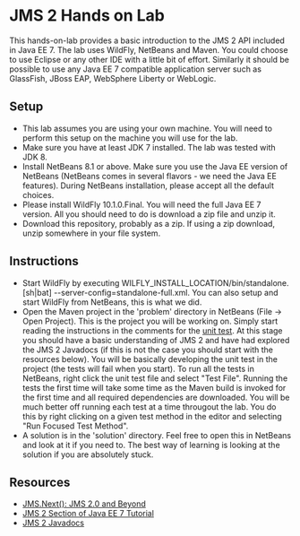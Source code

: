 JMS 2 Hands on Lab
==================
This hands-on-lab provides a basic introduction to the JMS 2 API included in Java EE 7. The lab uses WildFly, NetBeans and 
Maven. You could choose to use Eclipse or any other IDE with a little bit of effort. Similarly it should be possible to use
any Java EE 7 compatible application server such as GlassFish, JBoss EAP, WebSphere Liberty or WebLogic.

Setup
-----
* This lab assumes you are using your own machine. You will need to perform this setup on the machine you will use for the lab.
* Make sure you have at least JDK 7 installed. The lab was tested with JDK 8.
* Install NetBeans 8.1 or above. Make sure you use the Java EE version of NetBeans (NetBeans comes in several flavors - we need 
  the Java EE features). During NetBeans installation, please accept all the default choices.
* Please install WildFly 10.1.0.Final. You will need the full Java EE 7 version. All you should need to do is download a zip file and unzip it.
* Download this repository, probably as a zip. If using a zip download, unzip somewhere in your file system.
  
Instructions
------------
* Start WildFly by executing WILFLY_INSTALL_LOCATION/bin/standalone.[sh|bat] --server-config=standalone-full.xml. You can also setup and start 
  WildFly from NetBeans, this is what we did.
* Open the Maven project in the 'problem' directory in NetBeans (File -> Open Project). This is the project you will be 
  working on. Simply start reading the instructions in the comments for the 
  [unit test](problem/src/test/java/org/glassfish/jms2lab/Jms2Test.java). At this stage you should have a basic understanding 
  of JMS 2 and have had explored the JMS 2 Javadocs (if this is not the case you should start with the resources below). 
  You will be basically developing the unit test in the project (the tests will fail when you start). To run all the tests
  in NetBeans, right click the unit test file and select "Test File". Running the tests the first time will take some time as the
  Maven build is invoked for the first time and all required dependencies are downloaded. You will be much better off running 
  each test at a time througout the lab. You do this by right clicking on a given test method in the editor and selecting 
  "Run Focused Test Method".
* A solution is in the 'solution' directory. Feel free to open this in NetBeans and look at it if you need to. The best way of 
  learning is looking at the solution if you are absolutely stuck.
  
Resources
---------
* [JMS.Next(): JMS 2.0 and Beyond](http://www.slideshare.net/reza_rahman/whats-new-in-java-message-service-2)
* [JMS 2 Section of Java EE 7 Tutorial](http://docs.oracle.com/javaee/7/tutorial/partmessaging.htm)
* [JMS 2 Javadocs](http://docs.oracle.com/javaee/7/api/index.html?javax/jms/package-summary.html)